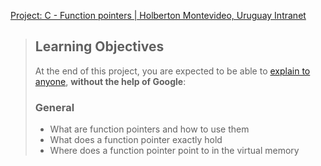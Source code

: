 [Project: C - Function pointers | Holberton Montevideo, Uruguay Intranet](https://intranet.hbtn.io/projects/2165)

> ## Learning Objectives
> 
> At the end of this project, you are expected to be able to [explain to anyone](https://intranet.hbtn.io/rltoken/4kBKT387HAObIjyuUe4nVg "explain to anyone"), **without the help of Google**:
> 
> ### General
> 
> -   What are function pointers and how to use them
> -   What does a function pointer exactly hold
> -   Where does a function pointer point to in the virtual memory
